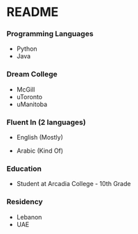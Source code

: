 <h1>README</h1>
<h3>Programming Languages</h3>
<ul><li>Python</li><li>Java</li></ul>
<div>
<h3>Dream College</h3>
<ul><li>McGill</li><li>uToronto</li><li>uManitoba</li></ul>
<div>
<h3>Fluent In (2 languages)</h3>
<ul><li>English (Mostly)</li></ul>
<ul><li>Arabic (Kind Of)</li></ul>
<div>
<h3>Education</h3>
<ul><li>Student at Arcadia College - 10th Grade</li></ul>
<div>
<h3>Residency</h3>
<ul><li>Lebanon</li><li>UAE</li></ul>
<div>
